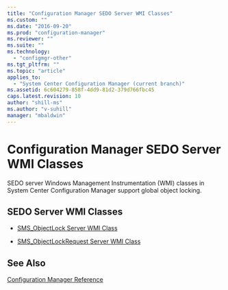 ```yaml
---
title: "Configuration Manager SEDO Server WMI Classes"
ms.custom: ""
ms.date: "2016-09-20"
ms.prod: "configuration-manager"
ms.reviewer: ""
ms.suite: ""
ms.technology: 
  - "configmgr-other"
ms.tgt_pltfrm: ""
ms.topic: "article"
applies_to: 
  - "System Center Configuration Manager (current branch)"
ms.assetid: 6c604279-858f-4dd9-81d2-379d766fbc45
caps.latest.revision: 10
author: "shill-ms"
ms.author: "v-suhill"
manager: "mbaldwin"
---
```

# Configuration Manager SEDO Server WMI Classes
SEDO server Windows Management Instrumentation (WMI) classes in System Center Configuration Manager support global object locking.  
  
## SEDO Server WMI Classes  
  
-   [SMS_ObjectLock Server WMI Class](../../../develop/reference/misc/sms_objectlock-server-wmi-class.md)  
  
-   [SMS_ObjectLockRequest Server WMI Class](../../../develop/reference/misc/sms_objectlockrequest-server-wmi-class.md)  
  
## See Also  
 [Configuration Manager Reference](../../../develop/reference/configuration-manager-reference.md)